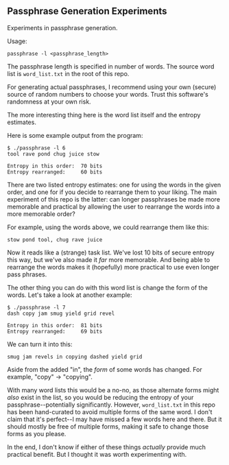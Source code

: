 ## Passphrase Generation Experiments

Experiments in passphrase generation.

Usage:

```
passphrase -l <passphrase_length>
```

The passphrase length is specified in number of words.  The source word list is `word_list.txt` in the root of this repo.

For generating actual passphrases, I recommend using your own (secure) source of random numbers to choose your words.  Trust this software's randomness at your own risk.

The more interesting thing here is the word list itself and the entropy estimates.

Here is some example output from the program:

```
$ ./passphrase -l 6
tool rave pond chug juice stow

Entropy in this order:  70 bits
Entropy rearranged:     60 bits
```

There are two listed entropy estimates: one for using the words in the given order, and one for if you decide to rearrange them to your liking.  The main experiment of this repo is the latter: can longer passphrases be made more memorable and practical by allowing the user to rearrange the words into a more memorable order?

For example, using the words above, we could rearrange them like this:

```
stow pond tool, chug rave juice
```

Now it reads like a (strange) task list.  We've lost 10 bits of secure entropy this way, but we've also made it *far* more memorable.  And being able to rearrange the words makes it (hopefully) more practical to use even longer pass phrases.

The other thing you can do with this word list is change the form of the words.  Let's take a look at another example:

```
$ ./passphrase -l 7
dash copy jam smug yield grid revel 

Entropy in this order:  81 bits
Entropy rearranged:     69 bits
```

We can turn it into this:

```
smug jam revels in copying dashed yield grid
```

Aside from the added "in", the *form* of some words has changed.  For example, "copy" -> "copying".

With many word lists this would be a no-no, as those alternate forms might *also* exist in the list, so you would be reducing the entropy of your passphrase--potentially significantly.  However, `word_list.txt` in this repo has been hand-curated to avoid multiple forms of the same word.  I don't claim that it's perfect--I may have missed a few words here and there.  But it should mostly be free of multiple forms, making it safe to change those forms as you please.

In the end, I don't know if either of these things *actually* provide much practical benefit.  But I thought it was worth experimenting with.
